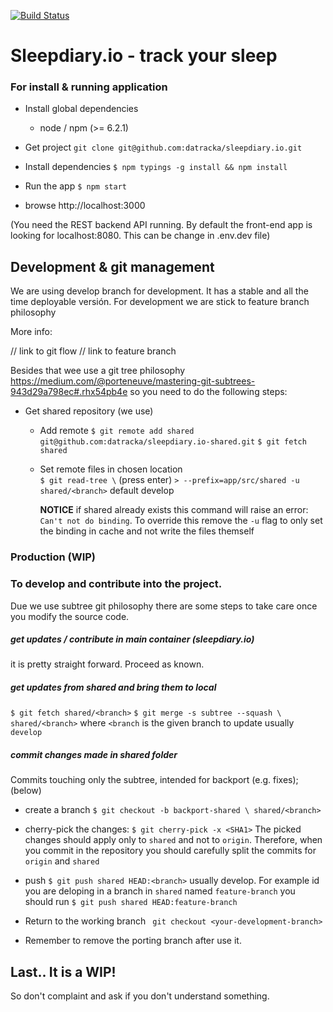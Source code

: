[![Build Status](https://travis-ci.org/datracka/sleepdiary.io.svg?branch=develop)](https://travis-ci.org/datracka/sleepdiary.io)
   
# Sleepdiary.io - track your sleep
### For install & running application 

* Install global dependencies
    - node /  npm (>= 6.2.1)

* Get project
 `git clone git@github.com:datracka/sleepdiary.io.git`
 
* Install dependencies
 `$ npm typings -g install && npm install`

* Run the app
 `$ npm start`
 
*  browse http://localhost:3000

(You need the REST backend API running. By default the front-end app 
is looking for localhost:8080. This can be change in .env.dev file)
 
## Development & git management

We are using develop branch for development. It has a stable and all the time deployable versión. For development we are stick to feature
branch philosophy 

More info: 

// link to git flow
// link to feature branch

Besides that wee use a git tree philosophy https://medium.com/@porteneuve/mastering-git-subtrees-943d29a798ec#.rhx54pb4e
so you need to do the following steps:

* Get shared repository (we use)

    * Add remote
        `$ git remote add shared git@github.com:datracka/sleepdiary.io-shared.git`
        `$ git fetch shared`

    * Set remote files in chosen location  
        `$ git read-tree \` (press enter)
        `> --prefix=app/src/shared -u shared/<branch>` default develop 
        
        **NOTICE** if shared already exists this command will raise an error: `Can't not do binding`. To override
        this remove the `-u` flag to only set the binding in cache and not write the files themself

### Production (WIP)


### To develop and contribute into the project. 

Due we use subtree git philosophy there are some steps to take care once you modify the source code.

##### get updates / contribute in main container (sleepdiary.io) 

it is pretty straight forward. Proceed as known.

##### get updates from shared and bring them to local 

`$ git fetch shared/<branch>`
`$ git merge -s subtree --squash \ shared/<branch>` where `<branch` is the given branch to update
usually `develop`

##### commit changes made in shared folder 

Commits touching only the subtree, intended for backport (e.g. fixes); (below)

- create a branch `$ git checkout -b backport-shared \ shared/<branch>`

- cherry-pick the changes: `$ git cherry-pick -x <SHA1>`
   The picked changes should apply only to `shared` and not to `origin`. Therefore, when you commit in the repository
   you should carefully split the commits for `origin` and `shared`

- push `$ git push shared HEAD:<branch>` usually develop. 
For example id you are deloping in a branch in `shared` named `feature-branch` you should run
`$ git push shared HEAD:feature-branch`

- Return to the working branch ` git checkout <your-development-branch>`

- Remember to remove the porting branch after use it.


## Last.. It is a WIP!

So don't complaint and ask if you don't understand something.







